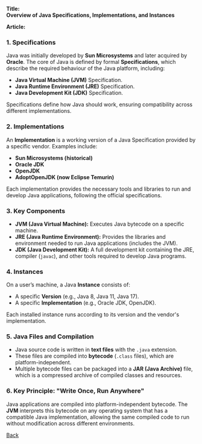 **Title:**  
**Overview of Java Specifications, Implementations, and Instances**

**Article:**  

### 1. Specifications  
Java was initially developed by **Sun Microsystems** and later acquired by **Oracle**. The core of Java is defined by formal **Specifications**, which describe the required behaviour of the Java platform, including:  
- **Java Virtual Machine (JVM)** Specification.  
- **Java Runtime Environment (JRE)** Specification.  
- **Java Development Kit (JDK)** Specification.  

Specifications define how Java should work, ensuring compatibility across different implementations.

### 2. Implementations  
An **Implementation** is a working version of a Java Specification provided by a specific vendor. Examples include:  
- **Sun Microsystems (historical)**  
- **Oracle JDK**  
- **OpenJDK**  
- **AdoptOpenJDK (now Eclipse Temurin)**  

Each implementation provides the necessary tools and libraries to run and develop Java applications, following the official specifications.

### 3. Key Components  
- **JVM (Java Virtual Machine):** Executes Java bytecode on a specific machine.  
- **JRE (Java Runtime Environment):** Provides the libraries and environment needed to run Java applications (includes the JVM).  
- **JDK (Java Development Kit):** A full development kit containing the JRE, compiler (`javac`), and other tools required to develop Java programs.

### 4. Instances  
On a user’s machine, a Java **Instance** consists of:  
- A specific **Version** (e.g., Java 8, Java 11, Java 17).  
- A specific **Implementation** (e.g., Oracle JDK, OpenJDK).  

Each installed instance runs according to its version and the vendor's implementation.

### 5. Java Files and Compilation  
- Java source code is written in **text files** with the `.java` extension.  
- These files are compiled into **bytecode** (`.class` files), which are platform-independent.  
- Multiple bytecode files can be packaged into a **JAR (Java Archive)** file, which is a compressed archive of compiled classes and resources.

### 6. Key Principle: "Write Once, Run Anywhere"  
Java applications are compiled into platform-independent bytecode. The **JVM** interprets this bytecode on any operating system that has a compatible Java implementation, allowing the same compiled code to run without modification across different environments.


[Back](https://github.com/hmislk/hmis/wiki/Java)